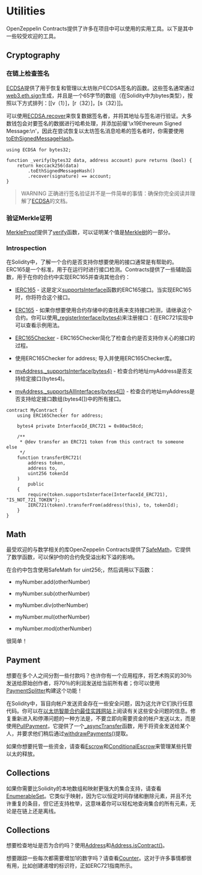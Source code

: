 # Utilities
OpenZeppelin Contracts提供了许多在项目中可以使用的实用工具。以下是其中一些较受欢迎的工具。

## Cryptography

### 在链上检查签名
[ECDSA](./API/Cryptography.md#ecdsa)提供了用于恢复和管理以太坊账户ECDSA签名的函数。这些签名通常通过[web3.eth.sign](https://web3js.readthedocs.io/en/v1.2.4/web3-eth.html#sign)生成，并且是一个65字节的数组（在Solidity中为bytes类型），按照以下方式排列：[[v（1）]，[r（32）]，[s（32）]]。

可以使用[ECDSA.recover](./API/Cryptography.md#recoverbytes32-hash-bytes-signature-→-address)来恢复数据签名者，并将其地址与签名进行验证。大多数钱包会对要签名的数据进行哈希处理，并添加前缀'\x19Ethereum Signed Message:\n'，因此在尝试恢复以太坊签名消息哈希的签名者时，你需要使用[toEthSignedMessageHash](./API/Cryptography.md#toethsignedmessagehashbytes32-hash-→-bytes32)。

```
using ECDSA for bytes32;

function _verify(bytes32 data, address account) pure returns (bool) {
    return keccack256(data)
        .toEthSignedMessageHash()
        .recover(signature) == account;
}
```

> WARNING
正确进行签名验证并不是一件简单的事情：确保你完全阅读并理解了[ECDSA](./API/Cryptography.md#ecdsa)的文档。

### 验证Merkle证明
[MerkleProof](./API/Cryptography.md#merkleproof)提供了[verify](./API/Cryptography.md#verifyvar-typebytes32-proof-bytes32-root-bytes32-leaf-→-bool)函数，可以证明某个值是[Merkle树](https://en.wikipedia.org/wiki/Merkle_tree)的一部分。

### Introspection

在Solidity中，了解一个合约是否支持你想要使用的接口通常是有帮助的。ERC165是一个标准，用于在运行时进行接口检测。Contracts提供了一些辅助函数，用于在你的合约中实现ERC165并查询其他合约：

* [IERC165](./API/Introspection.md#ierc165) - 这是定义[supportsInterface](./API/Introspection.md#supportsinterfacebytes4-interfaceid-→-bool)函数的ERC165接口。当实现ERC165时，你将符合这个接口。

* [ERC165](./API/Introspection.md) - 如果你想要使用合约存储中的查找表来支持接口检测，请继承这个合约。你可以使用[_registerInterface(bytes4)](./API/Introspection.md#_registerinterfacebytes4-interfaceid)来注册接口：在ERC721实现中可以查看示例用法。

* [ERC165Checker](./API/Introspection.md#erc165checker) - ERC165Checker简化了检查合约是否支持你关心的接口的过程。

* 使用ERC165Checker for address; 导入并使用ERC165Checker库。

* [myAddress._supportsInterface(bytes4)](./API/Introspection.md#_supportsinterfaceaddress-account-bytes4-interfaceid-→-bool) - 检查合约地址myAddress是否支持给定接口(bytes4)。

* [myAddress._supportsAllInterfaces(bytes4[])](./API/Introspection.md#_supportsallinterfacesaddress-account-var-typebytes4-interfaceids-→-bool) - 检查合约地址myAddress是否支持给定接口数组(bytes4[])中的所有接口。

```
contract MyContract {
    using ERC165Checker for address;

    bytes4 private InterfaceId_ERC721 = 0x80ac58cd;

    /**
     * @dev transfer an ERC721 token from this contract to someone else
     */
    function transferERC721(
        address token,
        address to,
        uint256 tokenId
    )
        public
    {
        require(token.supportsInterface(InterfaceId_ERC721), "IS_NOT_721_TOKEN");
        IERC721(token).transferFrom(address(this), to, tokenId);
    }
}
```

## Math
最受欢迎的与数学相关的库OpenZeppelin Contracts提供了[SafeMath](./API/Math.md#safemath)，它提供了数学函数，可以保护你的合约免受溢出和下溢的影响。

在合约中包含使用SafeMath for uint256;，然后调用以下函数：

* myNumber.add(otherNumber)

* myNumber.sub(otherNumber)

* myNumber.div(otherNumber)

* myNumber.mul(otherNumber)

* myNumber.mod(otherNumber)

很简单！

## Payment
想要在多个人之间分割一些付款吗？也许你有一个应用程序，将艺术购买的30％发送给原始创作者，将70％的利润发送给当前所有者；你可以使用[PaymentSplitter](./API/Payment.md#paymentsplitter)构建这个功能！

在Solidity中，盲目向帐户发送资金存在一些安全问题，因为这允许它们执行任意代码。你可以在[以太坊智能合约最佳实践网站](https://consensys.github.io/smart-contract-best-practices/)上阅读有关这些安全问题的信息。修复重新进入和停滞问题的一种方法是，不要立即向需要资金的帐户发送以太，而是使用[PullPayment](./API/Payment.md#pullpayment)，它提供了一个[_asyncTransfer](./API/Payment.md#_asynctransferaddress-dest-uint256-amount)函数，用于将资金发送给某个人，并要求他们稍后通过[withdrawPayments()](./API/Payment.md#withdrawpaymentsaddress-payable-payee)提取。

如果你想要托管一些资金，请查看[Escrow](./API/Payment.md#escrow)和[ConditionalEscrow](./API/Payment.md#conditionalescrow)来管理某些托管以太的释放。

## Collections
如果你需要比Solidity的本地数组和映射更强大的集合支持，请查看[EnumerableSet](./API/Utils.md#enumerableset)。它类似于映射，因为它以恒定时间存储和删除元素，并且不允许重复的条目，但它还支持枚举，这意味着你可以轻松地查询集合的所有元素，无论是在链上还是离线。

## Collections
想要检查地址是否为合约吗？使用[Address](./API/Utils.md#address)和[Address.isContract()](./API/Utils.md#iscontractaddress-account-→-bool)。

想要跟踪一些每次都需要增加1的数字吗？请查看[Counter](./API/Drafts.md#counters)。这对于许多事情都很有用，比如创建递增的标识符，正如ERC721指南所示。
